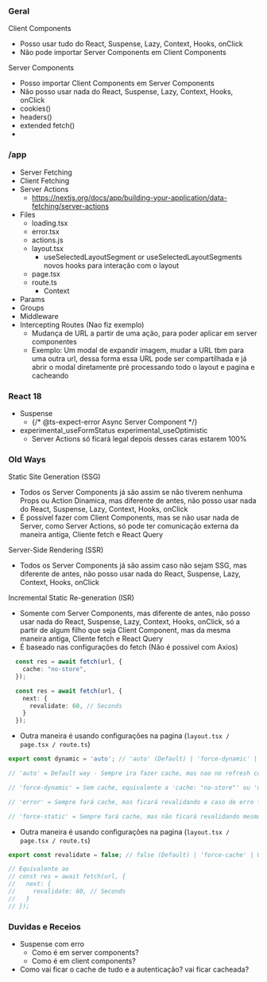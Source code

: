 ### Geral

Client Components
- Posso usar tudo do React, Suspense, Lazy, Context, Hooks, onClick
- Não pode importar Server Components em Client Components

Server Components 
- Posso importar Client Components em Server Components
- Não posso usar nada do React, Suspense, Lazy, Context, Hooks, onClick
- cookies()
- headers()
- extended fetch()
- 

### /app

- Server Fetching
- Client Fetching
- Server Actions
  - https://nextjs.org/docs/app/building-your-application/data-fetching/server-actions
- Files
  - loading.tsx
  - error.tsx
  - actions.js
  - layout.tsx
    - useSelectedLayoutSegment or useSelectedLayoutSegments novos hooks para interação com o layout
  - page.tsx
  - route.ts
    - Context
- Params
- Groups
- Middleware
- Intercepting Routes (Nao fiz exemplo)
  - Mudança de URL a partir de uma ação, para poder aplicar em server componentes
  - Exemplo: Um modal de expandir imagem, mudar a URL tbm para uma outra url, dessa forma essa URL pode ser compartilhada e já abrir o modal diretamente pré processando todo o layout e pagina e cacheando

### React 18
- Suspense
  - {/* @ts-expect-error Async Server Component */}
- experimental_useFormStatus experimental_useOptimistic
  - Server Actions só ficará legal depois desses caras estarem 100%

### Old Ways
Static Site Generation (SSG)
- Todos os Server Components já são assim se não tiverem nenhuma Props ou Action Dinamica, mas diferente de antes, não posso usar nada do React, Suspense, Lazy, Context, Hooks, onClick
- É possível fazer com Client Components, mas se não usar nada de Server, como Server Actions, só pode ter comunicação externa da maneira antiga, Cliente fetch e React Query

Server-Side Rendering (SSR)
- Todos os Server Components já são assim caso não sejam SSG, mas diferente de antes, não posso usar nada do React, Suspense, Lazy, Context, Hooks, onClick

Incremental Static Re-generation (ISR)
- Somente com Server Components, mas diferente de antes, não posso usar nada do React, Suspense, Lazy, Context, Hooks, onClick, só a partir de algum filho que seja Client Component, mas da mesma maneira antiga, Cliente fetch e React Query
- É baseado nas configurações do fetch (Não é possivel com Axios)
```ts
  const res = await fetch(url, {
    cache: "no-store",
  });

  const res = await fetch(url, {
    next: {
      revalidate: 60, // Seconds
    }
  });
```
- Outra maneira é usando configurações na pagina (`layout.tsx / page.tsx / route.ts`)
```ts
export const dynamic = 'auto'; // 'auto' (Default) | 'force-dynamic' | 'error' | 'force-static'

// 'auto' = Default way - Sempre ira fazer cache, mas nao no refresh completo

// 'force-dynamic' = Sem cache, equivalente a 'cache: "no-store"' ou 'next: { revalidate: 0 }' no fetch 

// 'error' = Sempre fará cache, mas ficará revalidando e caso de erro fará throw de erro

// 'force-static' = Sempre fará cache, mas não ficará revalidando mesmo que tenha erro
```

- Outra maneira é usando configurações na pagina (`layout.tsx / page.tsx / route.ts`)
```ts
export const revalidate = false; // false (Default) | 'force-cache' | 0 | number

// Equivalente ao 
// const res = await fetch(url, {
//   next: {
//     revalidate: 60, // Seconds
//   }
// });
```

### Duvidas e Receios
- Suspense com erro
  - Como é em server components?
  - Como é em client components?
- Como vai ficar o cache de tudo e a autenticação? vai ficar cacheada? 
